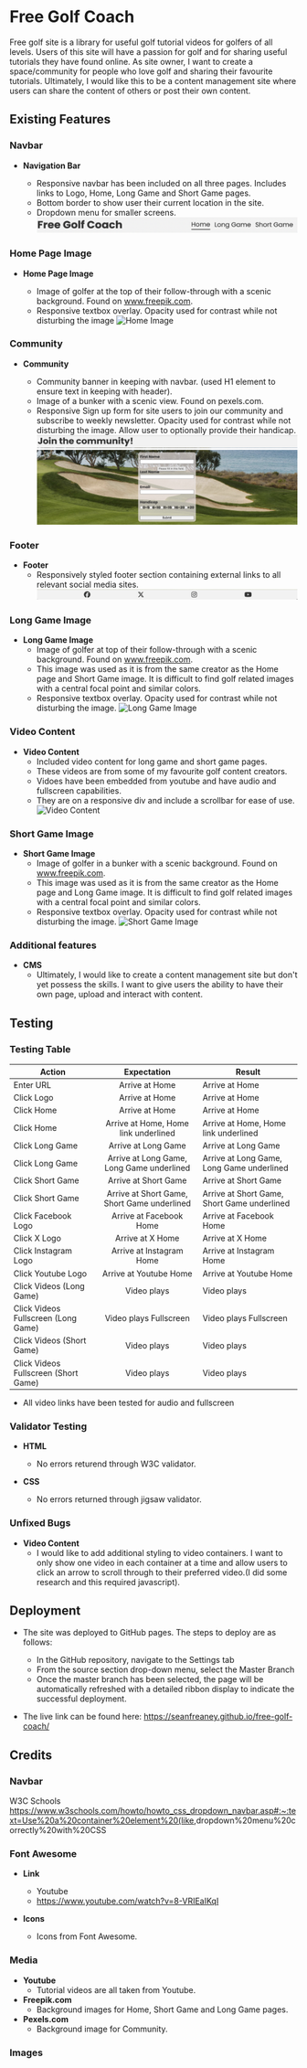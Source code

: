 # Free Golf Coach

Free golf site is a library for useful golf tutorial videos for golfers of all levels. 
Users of this site will have a passion for golf and for sharing useful tutorials they have found online. 
As site owner, I want to create a space/community for people who love golf and sharing their favourite tutorials.
Ultimately, I would like this to be a content management site where users can share the content of others or post their own content. 

## Existing Features

### Navbar
- __Navigation Bar__

  - Responsive navbar has been included on all three pages. Includes links to Logo, Home, Long Game and Short Game pages.
  - Bottom border to show user their current location in the site.
  - Dropdown menu for smaller screens.
  ![Navbar](assets/media/header.png)

### Home Page Image
- __Home Page Image__
  
  - Image of golfer at the top of their follow-through with a scenic background. Found on www.freepik.com.
  - Responsive textbox overlay. Opacity used for contrast while not disturbing the image
![Home Image](assets/media/home-image.png)

### Community
- __Community__

  - Community banner in keeping with navbar. (used H1 element to ensure text in keeping with header).
  - Image of a bunker with a scenic view. Found on pexels.com.
  - Responsive Sign up form for site users to join our community and subscribe to weekly newsletter. Opacity used for contrast while not disturbing the image. Allow user to optionally provide their handicap.
![Community Banner](assets/media/community-banner.png)
![Community Image](assets/media/community-image.png)

### Footer
- __Footer__
  - Responsively styled footer section containing external links to all relevant social media sites.
  ![Footer Image](assets/media/footer.png)

### Long Game Image
- __Long Game Image__
  - Image of golfer at top of their follow-through with a scenic background. Found on www.freepik.com.
  - This image was used as it is from the same creator as the Home page and Short Game image. It is difficult to find golf related images with a central focal point and similar colors.
  - Responsive textbox overlay. Opacity used for contrast while not disturbing the image.
![Long Game Image](assets/media/long-game-image.png)

### Video Content
- __Video Content__
  - Included video content for long game and short game pages.
  - These videos are from some of my favourite golf content creators.
  - Vidoes have been embedded from youtube and have audio and fullscreen capabilities.
  - They are on a responsive div and include a scrollbar for ease of use.
![Video Content](assets/media/media-content.png)

### Short Game Image
- __Short Game Image__
  - Image of golfer in a bunker with a scenic background. Found on www.freepik.com.
  - This image was used as it is from the same creator as the Home page and Long Game image. It is difficult to find golf related images with a central focal point and similar colors.
  - Responsive textbox overlay. Opacity used for contrast while not disturbing the image.
![Short Game Image](assets/media/short-game-image.png)

### Additional features
- __CMS__
  - Ultimately, I would like to create a content management site but don't yet possess the skills. I want to give users the ability to have their own page, upload and interact with content.

## Testing

### Testing Table

| Action    | Expectation | Result | 
| ---------|:-------------------:|----------|
| Enter URL | Arrive at Home | Arrive at Home |
| Click Logo | Arrive at Home | Arrive at Home |
| Click Home | Arrive at Home | Arrive at Home |
| Click Home | Arrive at Home, Home link underlined | Arrive at Home, Home link underlined |
| Click Long Game | Arrive at Long Game | Arrive at Long Game |
| Click Long Game | Arrive at Long Game, Long Game underlined | Arrive at Long Game, Long Game underlined |
| Click Short Game | Arrive at Short Game | Arrive at Short Game |
| Click Short Game | Arrive at Short Game, Short Game underlined | Arrive at Short Game, Short Game underlined |
| Click Facebook Logo | Arrive at Facebook Home | Arrive at Facebook Home |
| Click X Logo | Arrive at X Home | Arrive at X Home |
| Click Instagram Logo | Arrive at Instagram Home | Arrive at Instagram Home |
| Click Youtube Logo | Arrive at Youtube Home | Arrive at Youtube Home |
| Click Videos (Long Game) | Video plays | Video plays |
| Click Videos Fullscreen (Long Game) | Video plays Fullscreen | Video plays Fullscreen |
| Click Videos (Short Game) | Video plays | Video plays |
| Click Videos Fullscreen (Short Game) | Video plays | Video plays |

  - All video links have been tested for audio and fullscreen 

### Validator Testing
- __HTML__
  - No errors returend through W3C validator.

- __CSS__
  - No errors returned through jigsaw validator.

### Unfixed Bugs
- __Video Content__
  - I would like to add additional styling to video containers. I want to only show one video in each container at a time and allow users to click an arrow to scroll through to their preferred video.(I did some research and this required javascript).


## Deployment

- The site was deployed to GitHub pages. The steps to deploy are as follows:
  - In the GitHub repository, navigate to the Settings tab
  - From the source section drop-down menu, select the Master Branch
  - Once the master branch has been selected, the page will be automatically refreshed with a detailed ribbon display to indicate the successful deployment.

- The live link can be found here: <https://seanfreaney.github.io/free-golf-coach/>

## Credits

### Navbar
W3C Schools
<https://www.w3schools.com/howto/howto_css_dropdown_navbar.asp#:~:text=Use%20a%20container%20element%20(like>,dropdown%20menu%20correctly%20with%20CSS

### Font Awesome
- __Link__
  - Youtube
  - <https://www.youtube.com/watch?v=8-VRIEaIKqI>

- __Icons__
  - Icons from Font Awesome.

### Media
- __Youtube__
  - Tutorial videos are all taken from Youtube.
- __Freepik.com__
  - Background images for Home, Short Game and Long Game pages.
- __Pexels.com__
  - Background image for Community. 

### Images

